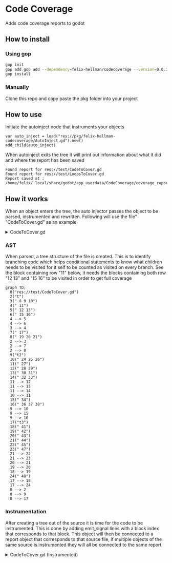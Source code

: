 # Code Coverage

Adds code coverage reports to godot

## How to install

### Using gop
```bash
gop init
gop add gop add --dependency=felix-hellman/codecoverage --version=0.0.3
gop install
```


### Manually
Clone this repo and copy paste the pkg folder into your project

## How to use

Initiate the autoinject node that instruments your objects
```
var auto_inject = load("res://pkg/felix-hellman-codecoverage/AutoInject.gd").new()
add_child(auto_inject)
```

When autoinject exits the tree it will print out information about what it did and where the report has been saved
```
Found report for res://test/CodeToCover.gd
Found report for res://test/LoopsToCover.gd
Report saved at : /home/felix/.local/share/godot/app_userdata/CodeCoverage/coverage_report.json
```

## How it works
When an object enters the tree, the auto injector passes the object to be parsed, instrumented and rewritten.
Following will use the file" "CodeToCover.gd" as an example
<details><summary>CodeToCover.gd</summary>
<p>

```
extends Node

class_name CTC, "res://test/CodeToCover.gd"

var x = 123

func t(conditional : bool):
	var a = 1 + 1
	var b = 2 + 5
	a = b + 7
	if conditional:
		b = a - 14
		a = a * 2
	else:
		a = b - 14
		b = b * 2
	var c = a + b
	yield()
	a = a - a
	b = b - b
	return c

func t2(conditional: bool):
	var a = 1 + 1
	var b = 2 + 5
	a = b + 7
	match conditional:
		true:
			var d = 5
		false:
			var e = 7
		_:
			var f = 11
	var c = a + b
	yield()
	a = a - a
	b = b - b
	return c

func t3(conditional: bool):
	var a = 1
	if conditional:
		var b = 1
		if conditional:
			var c = 1
		else:
			var d = 5
	return a
```
</p>
</details>


### AST

When parsed, a tree structure of the file is created. This is to identify branching code which helps conditional statements to know what children needs to be visited for it self to be counted as visited on every branch. See the block containing row "11" below, it needs the blocks containing both row "12 13" and "15 16" to be visited in order to get full coverage
```mermaid
graph TD;
  0("res://test/CodeToCover.gd")
  2("t")
  3(" 8 9 10")
  4(" 11")
  5(" 12 13")
  6(" 15 16")
  4 --> 5
  4 --> 6
  3 --> 4
  7(" 17")
  8(" 19 20 21")
  2 --> 3
  2 --> 7
  2 --> 8
  9("t2")
  10(" 24 25 26")
  11(" 27")
  12(" 28 29")
  13(" 30 31")
  14(" 32 33")
  11 --> 12
  11 --> 13
  11 --> 14
  10 --> 11
  15(" 34")
  16(" 36 37 38")
  9 --> 10
  9 --> 15
  9 --> 16
  17("t3")
  18(" 41")
  19(" 42")
  20(" 43")
  21(" 44")
  22(" 45")
  23(" 47")
  21 --> 22
  21 --> 23
  20 --> 21
  19 --> 20
  18 --> 19
  24(" 48")
  17 --> 18
  17 --> 24
  0 --> 2
  0 --> 9
  0 --> 17
```

### Instrumentation
After creating a tree out of the source it is time for the code to be instrumented. This is done by adding emit_signal lines with a block index that corresponds to that block.
This object will then be connected to a report object that corresponds to that source file, if multiple objects of the same source is instrumented they will all be connected to the same report

<details><summary>CodeToCover.gd (Instrumented)</summary>
<p>

```
  
extends Node



var x = 123




signal register_visited
func t(conditional : bool):
	emit_signal("register_visited",1)
	var a = 1 + 1
	var b = 2 + 5
	a = b + 7
	if conditional:
		emit_signal("register_visited",3)
		b = a - 14
		a = a * 2
	else:
		emit_signal("register_visited",4)
		a = b - 14
		b = b * 2
	emit_signal("register_visited",5)
	var c = a + b
	yield()
	emit_signal("register_visited",6)
	a = a - a
	b = b - b
	return c
func t2(conditional: bool):
	emit_signal("register_visited",8)
	var a = 1 + 1
	var b = 2 + 5
	a = b + 7
	match conditional:
		true:
			emit_signal("register_visited",10)
			var d = 5
		false:
			emit_signal("register_visited",11)
			var e = 7
		_:
			emit_signal("register_visited",12)
			var f = 11
	emit_signal("register_visited",13)
	var c = a + b
	yield()
	emit_signal("register_visited",14)
	a = a - a
	b = b - b
	return c
func t3(conditional: bool):
	emit_signal("register_visited",16)
	var a = 1
	if conditional:
		emit_signal("register_visited",18)
		var b = 1
		if conditional:
			emit_signal("register_visited",20)
			var c = 1
		else:
			emit_signal("register_visited",21)
			var d = 5
	emit_signal("register_visited",22)
	return a
```
</p>
</details>
